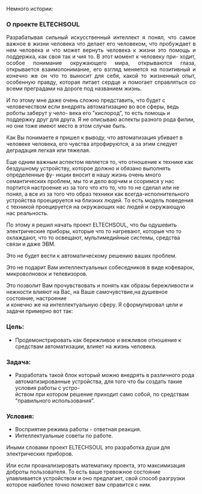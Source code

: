 Немного истории:

### О проекте ELTECHSOUL
<p style="text-align:justify">Разрабатывая сильный искусственный интеллект я понял, что самое важное в жизни человека что делает его человеком, 
что пробуждает в нем человека и что может вернуть человека к жизни это помощь и поддержка, как своя так и чия то. В этот момент к человеку при- 
ходит, особое понимание окружающего мира, открываются глаза, открывается взаимопонимание, его взгляд меняется на позитивный и конечно же он что 
то выносит для себя, какой то жизненный опыт, особенную правду, которая питает сердце и помогает справляться со всеми преградами на дороге под  
названием жизнь.</p>  
<p>И по этому мне даже очень сложно представить, что будет с человечеством если внедрять автоматизацию во все сферы, ведь роботы заберут у чело-  
века его "кислород", то есть помощь и поддержку друг для друга. Я не описываю аспекты разного рода филии, но они тоже имеют место в этом случае   
быть.</p> 
Как Вы понимаете я пришел к выводу, что автоматизация убивает в человеке человека, его чувства атрофируются, а за этим следует деградация легкая  
или тяжелая.</p>  
<p>Еще одним важным аспектом является то, что отношение к технике как бездушному устройству, которое должно и обязано выполнять определенные фу-  
нкции вносит в нашу жизнь очень много семантических проблем, мы то и дело ворчим и ссоримся у нас портится настроение из за того что кто то, что  
то не сделал или не понял, а все из за того что образ техники как всегда-исполнительного устройства проецируется на близких людей. То есть модель 
поведения с техникой проецируется на окружающих нас людей и окружающую нас реальность.</p>  
<p>По этому я решил начать проект ELTECHSOUL, что бы одушевить электрические приборы, которые что то нагревают, которые что то охлаждают, что то  
освещают, мультимедийные системы, средства связи и даже ЭВМ.</p>  

Это не будет вести к автоматическому решению ваших проблем. 

Это не подарит Вам интеллектуальных собеседников в виде кофеварок, микроволновок и телевизоров. 

Это позволит Вам прочувствовать и понять как образы бережливости и нежности влияют на Вас, на Ваше самочувствие,на душевное состояние, настроение   
и конечно же на интеллектуальную сферу.
Я сформулировал цели и задачи примерно вот так:

### Цель:
* Продемонстрировать как бережливое и вежливое отношение к средствам автоматизации, влияет на жизнь человека.
### Задача:
* Разработать такой блок который можно внедрять в различного рода автоматизированные устройства, для того что бы создать такие условия работы с устро-  
йством при котором решение приходит само собой, по средствам "правильного использования". 
### Условия:  
* Восприятие режима работы - ответная реакция.  
* Интеллектуальные советы по работе.

Иными словами проект ELTECHSOUL это разработка души для электрических приборов.

Или если проанализировать математику проекта, это максимизация доброты пользователя. То есть ваше тревожное состояние улавливается устройством и оно предлагает, свой способ разгрузки которое наиболее точно поможет вам справится с ним.
